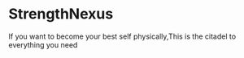 # StrengthNexus
If you want to become your best self physically,This is the citadel to everything you need
